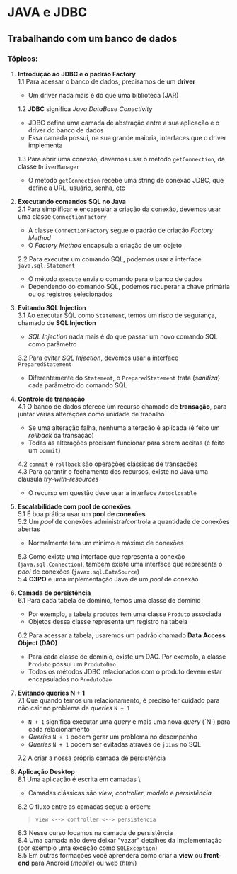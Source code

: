 # JAVA e JDBC

## Trabalhando com um banco de dados

### Tópicos:

1. **Introdução ao JDBC e o padrão Factory** \
  1.1 Para acessar o banco de dados, precisamos de um **driver**
    * Um driver nada mais é do que uma biblioteca (JAR)

   1.2 **JDBC** significa *Java DataBase Conectivity*
   * JDBC define uma camada de abstração entre a sua aplicação e o driver do banco de dados
   * Essa camada possui, na sua grande maioria, interfaces que o driver implementa

   1.3 Para abrir uma conexão, devemos usar o método `getConnection`, da classe `DriverManager`
   * O método `getConnection` recebe uma string de conexão JDBC, que define a URL, usuário, senha, etc

2. **Executando comandos SQL no Java** \
  2.1 Para simplificar e encapsular a criação da conexão, devemos usar uma classe `ConnectionFactory`
    * A classe `ConnectionFactory` segue o padrão de criação *Factory Method*
    * O *Factory Method* encapsula a criação de um objeto

   2.2 Para executar um comando SQL, podemos usar a interface `java.sql.Statement`
    * O método `execute` envia o comando para o banco de dados
    * Dependendo do comando SQL, podemos recuperar a chave primária ou os registros selecionados

3. **Evitando SQL Injection** \
  3.1 Ao executar SQL como `Statement`, temos um risco de segurança, chamado de **SQL Injection**
    * *SQL Injection* nada mais é do que passar um novo comando SQL como parâmetro

   3.2   Para evitar *SQL Injection*, devemos usar a interface `PreparedStatement`
    * Diferentemente do `Statement`, o `PreparedStatement` trata (*sanitiza*) cada parâmetro do comando SQL

4. **Controle de transação** \
  4.1 O banco de dados oferece um recurso chamado de **transação**, para juntar várias alterações como unidade de trabalho
    * Se uma alteração falha, nenhuma alteração é aplicada (é feito um *rollback* da transação)
    * Todas as alterações precisam funcionar para serem aceitas (é feito um `commit`)

   4.2 `commit` e `rollback` são operações clássicas de transações \
   4.3 Para garantir o fechamento dos recursos, existe no Java uma cláusula *try-with-resources*
    * O recurso em questão deve usar a interface `Autoclosable`

5. **Escalabilidade com pool de conexões** \
  5.1 É boa prática usar um **pool de conexões** \
  5.2 Um *pool* de conexões administra/controla a quantidade de conexões abertas
    * Normalmente tem um mínimo e máximo de conexões

   5.3   Como existe uma interface que representa a conexão (`java.sql.Connection`), também existe uma interface que representa o *pool* de conexões (`javax.sql.DataSource`) \
   5.4   **C3PO** é uma implementação Java de um *pool* de conexão

6. **Camada de persistência** \
  6.1 Para cada tabela de domínio, temos uma classe de domínio
    * Por exemplo, a tabela `produtos` tem uma classe `Produto` associada
    * Objetos dessa classe representa um registro na tabela

   6.2   Para acessar a tabela, usaremos um padrão chamado **Data Access Object (DAO)**
    * Para cada classe de domínio, existe um DAO. Por exemplo, a classe `Produto` possui um `ProdutoDao`
    * Todos os métodos JDBC relacionados com o produto devem estar encapsulados no `ProdutoDao`

7. **Evitando queries N + 1** \
  7.1 Que quando temos um relacionamento, é preciso ter cuidado para não cair no problema de *queries* `N + 1`
    * `N + 1` significa executar uma *query* e mais uma nova *query* (´N`) para cada relacionamento
    * *Queries* `N + 1` podem gerar um problema no desempenho
    * *Queries* `N + 1` podem ser evitadas através de `joins` no SQL

   7.2   A criar a nossa própria camada de persistência

8. **Aplicação Desktop** \
  8.1 Uma aplicação é escrita em camadas \
    * Camadas clássicas são *view*, *controller*, *modelo* e *persistência*

   8.2   O fluxo entre as camadas segue a ordem:
   > `view <--> controller <--> persistencia` 

   8.3   Nesse curso focamos na camada de persistência \
   8.4   Uma camada não deve deixar "vazar" detalhes da implementação (por exemplo uma exceção como `SQLException`) \
   8.5   Em outras formações você aprenderá como criar a **view** ou **front-end** para Android (*mobile*) ou web (*html*)
